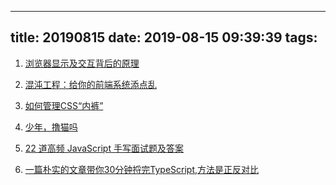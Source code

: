 <!--
 * @Description: In User Settings Edit
 * @Author: your name
 * @Date: 2019-08-15 09:39:39
 * @LastEditTime: 2019-08-15 10:06:24
 * @LastEditors: Please set LastEditors
 -->
---
title: 20190815
date: 2019-08-15 09:39:39
tags:
---


1. [浏览器显示及交互背后的原理](https://juejin.im/post/5d4f8d96f265da03a715c469)

2. [混沌工程：给你的前端系统添点乱](https://juejin.im/post/5d4ab921e51d4562165534a1)

3. [如何管理CSS“内裤”](https://juejin.im/post/5ba862d9f265da0ae472868a)

4. [少年，撸猫吗](https://juejin.im/post/5d5137066fb9a06b2a203214)

5. [22 道高频 JavaScript 手写面试题及答案](https://juejin.im/post/5d51e16d6fb9a06ae17d6bbc)

6. [一篇朴实的文章带你30分钟捋完TypeScript,方法是正反对比](https://juejin.im/post/5d53a8895188257fad671cbc)
